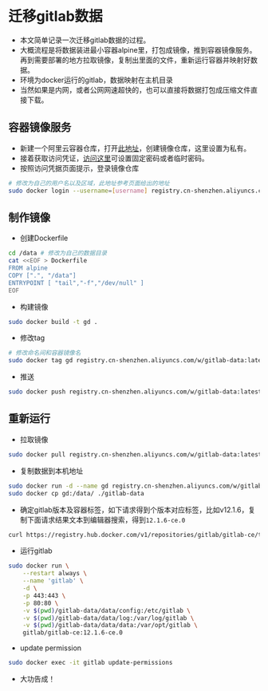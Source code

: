 # 迁移gitlab数据

- 本文简单记录一次迁移gitlab数据的过程。
- 大概流程是将数据装进最小容器alpine里，打包成镜像，推到容器镜像服务。再到需要部署的地方拉取镜像，复制出里面的文件，重新运行容器并映射好数据。
- 环境为docker运行的gitlab，数据映射在主机目录
- 当然如果是内网，或者公网网速超快的，也可以直接将数据打包成压缩文件直接下载。

## 容器镜像服务

- 新建一个阿里云容器仓库，打开[此地址](https://cr.console.aliyun.com/cn-shenzhen/instances/repositories)，创建镜像仓库，这里设置为私有。
- 接着获取访问凭证，[访问这里](https://cr.console.aliyun.com/cn-shenzhen/instances/credentials)可设置固定密码或者临时密码。
- 按照访问凭据页面提示，登录镜像仓库

```bash
# 修改为自己的用户名以及区域，此地址参考页面给出的地址
sudo docker login --username=[username] registry.cn-shenzhen.aliyuncs.com
```

## 制作镜像

- 创建Dockerfile

```bash
cd /data # 修改为自己的数据目录
cat <<EOF > Dockerfile
FROM alpine
COPY [".", "/data"]
ENTRYPOINT [ "tail","-f","/dev/null" ]
EOF
```

- 构建镜像

```bash
sudo docker build -t gd .
```

- 修改tag

```bash
# 修改命名间和容器镜像名
sudo docker tag gd registry.cn-shenzhen.aliyuncs.com/w/gitlab-data:latest
```

- 推送

```bash
sudo docker push registry.cn-shenzhen.aliyuncs.com/w/gitlab-data:latest
```

## 重新运行

- 拉取镜像

```bash
sudo docker pull registry.cn-shenzhen.aliyuncs.com/w/gitlab-data:latest
```

- 复制数据到本机地址

```bash
sudo docker run -d --name gd registry.cn-shenzhen.aliyuncs.com/w/gitlab-data sh
sudo docker cp gd:/data/ ./gitlab-data
```

- 确定gitlab版本及容器标签，如下请求得到个版本对应标签，比如v12.1.6，复制下面请求结果文本到编辑器搜索，得到`12.1.6-ce.0`

```bash
curl https://registry.hub.docker.com/v1/repositories/gitlab/gitlab-ce/tags
```

- 运行gitlab

```bash
sudo docker run \
    --restart always \
    --name 'gitlab' \
    -d \
    -p 443:443 \
    -p 80:80 \
    -v $(pwd)/gitlab-data/data/config:/etc/gitlab \
    -v $(pwd)/gitlab-data/data/log:/var/log/gitlab \
    -v $(pwd)/gitlab-data/data/data:/var/opt/gitlab \
    gitlab/gitlab-ce:12.1.6-ce.0
```

- update permission

```bash
sudo docker exec -it gitlab update-permissions
```

- 大功告成！
